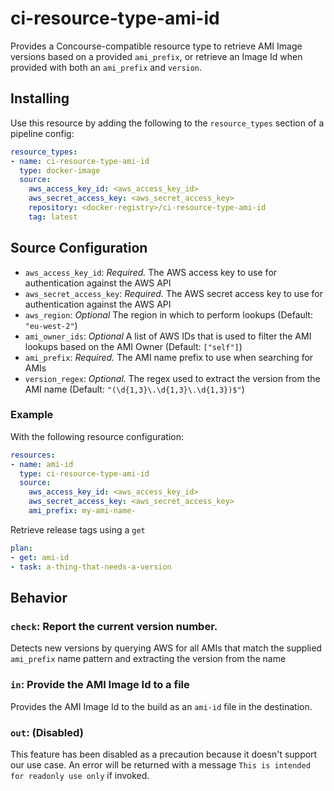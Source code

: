 # ci-resource-type-ami-id

Provides a Concourse-compatible resource type to retrieve AMI Image versions based on a provided `ami_prefix`, or retrieve an Image Id when provided with both an `ami_prefix` and `version`.

## Installing

Use this resource by adding the following to the `resource_types` section of a pipeline config:

```yaml
resource_types:
- name: ci-resource-type-ami-id
  type: docker-image
  source:
    aws_access_key_id: <aws_access_key_id>
    aws_secret_access_key: <aws_secret_access_key>
    repository: <docker-registry>/ci-resource-type-ami-id
    tag: latest
```

## Source Configuration

* `aws_access_key_id`: *Required.* The AWS access key to use for authentication against the AWS API
* `aws_secret_access_key`: *Required.* The AWS secret access key to use for authentication against the AWS API
* `aws_region`: *Optional* The region in which to perform lookups (Default: `"eu-west-2"`)
* `ami_owner_ids`: *Optional* A list of AWS IDs that is used to filter the AMI lookups based on the AMI Owner (Default: `["self"]`)
* `ami_prefix`: *Required.* The AMI name prefix to use when searching for AMIs
* `version_regex`: *Optional.* The regex used to extract the version from the AMI name (Default: `"(\d{1,3}\.\d{1,3}\.\d{1,3})$"`)


### Example

With the following resource configuration:

``` yaml
resources:
- name: ami-id
  type: ci-resource-type-ami-id
  source:
    aws_access_key_id: <aws_access_key_id>
    aws_secret_access_key: <aws_secret_access_key>
    ami_prefix: my-ami-name-
```

Retrieve release tags using a `get`

``` yaml
plan:
- get: ami-id
- task: a-thing-that-needs-a-version
```

## Behavior

### `check`: Report the current version number.

Detects new versions by querying AWS for all AMIs that match the supplied `ami_prefix` name pattern and extracting the version from the name

### `in`: Provide the AMI Image Id to a file

Provides the AMI Image Id to the build as an `ami-id` file in the destination.

### `out`: (Disabled)

This feature has been disabled as a precaution because it doesn't support our use case. An error will be returned with a message `This is intended for readonly use only` if invoked.

